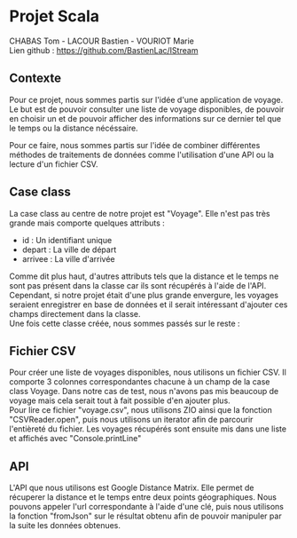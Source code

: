 # Projet Scala
CHABAS Tom - LACOUR Bastien - VOURIOT Marie  
Lien github : https://github.com/BastienLac/IStream

## Contexte
Pour ce projet, nous sommes partis sur l'idée d'une application de voyage.
Le but est de pouvoir consulter une liste de voyage disponibles, de pouvoir en choisir un et de pouvoir afficher des informations
sur ce dernier tel que le temps ou la distance nécéssaire.

Pour ce faire, nous sommes partis sur l'idée de combiner différentes méthodes de traitements de données comme l'utilisation
d'une API ou la lecture d'un fichier CSV.

## Case class
La case class au centre de notre projet est "Voyage". Elle n'est pas très grande mais comporte quelques attributs :
- id : Un identifiant unique
- depart : La ville de départ
- arrivee : La ville d'arrivée

Comme dit plus haut, d'autres attributs tels que la distance et le temps ne sont pas présent dans la classe car ils sont 
récupérés à l'aide de l'API. Cependant, si notre projet était d'une plus grande envergure, les voyages seraient enregistrer
en base de données et il serait intéressant d'ajouter ces champs directement dans la classe.  
Une fois cette classe créée, nous sommes passés sur le reste :

## Fichier CSV
Pour créer une liste de voyages disponibles, nous utilisons un fichier CSV. Il comporte 3 colonnes correspondantes chacune
à un champ de la case class Voyage. Dans notre cas de test, nous n'avons pas mis beaucoup de voyage mais cela serait tout à
fait possible d'en ajouter plus.  
Pour lire ce fichier "voyage.csv", nous utilisons ZIO ainsi que la fonction "CSVReader.open", puis nous utilisons un iterator
afin de parcourir l'entièreté du fichier.
Les voyages récupérés sont ensuite mis dans une liste et affichés avec "Console.printLine"

## API
L'API que nous utilisons est Google Distance Matrix. Elle permet de récuperer la distance et le temps entre deux points géographiques.
Nous pouvons appeler l'url correspondante à l'aide d'une clé, puis nous utilisons la fonction "fromJson" sur le résultat obtenu
afin de pouvoir manipuler par la suite les données obtenues.

